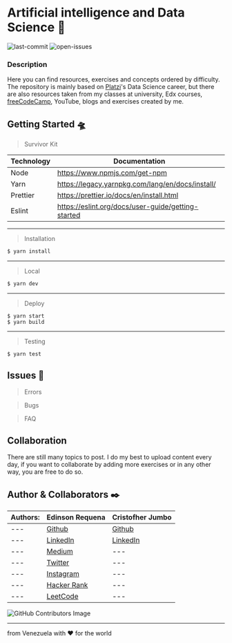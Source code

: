 # Artificial intelligence and Data Science  🚀

<!-- Status here and Version from https://shields.io/ -->
![last-commit](https://img.shields.io/github/last-commit/EdinsonRequena/articicial-inteligence-and-data-science)
![open-issues](https://img.shields.io/github/issues-raw/EdinsonRequena/articicial-inteligence-and-data-science)


### Description
Here you can find resources, exercises and concepts ordered by difficulty. The repository is mainly based on [Platzi](https://platzi.com/)'s Data Science career, but there are also resources taken from my classes at university, Edx courses, [freeCodeCamp](https://www.freecodecamp.org/), YouTube, blogs and exercises created by me.
## Getting Started 🛸
<!-- The following is an example, I need more information to fill this section -->
> Survivor Kit

| Technology | Documentation                                      |
| ---------- | -------------------------------------------------- |
| Node       | https://www.npmjs.com/get-npm                      |
| Yarn       | https://legacy.yarnpkg.com/lang/en/docs/install/   |
| Prettier   | https://prettier.io/docs/en/install.html           |
| Eslint     | https://eslint.org/docs/user-guide/getting-started |

---

> Installation

```sh
$ yarn install
```

---

> Local

```sh
$ yarn dev
```

---

> Deploy

```
$ yarn start
$ yarn build
```

---

> Testing

```sh
$ yarn test
```
## Issues 🐙
> Errors

> Bugs

> FAQ
## Collaboration
<!-- How people can collaborate, tell me more and I can help you -->
There are still many topics to post. I do my best to upload content every day, if you want to collaborate by adding more exercises or in any other way, you are free to do so.

## Author & Collaborators ✒️

| Authors: | **Edinson Requena** | **Cristofher Jumbo** |
| --- | --- | --- |
| --- | [Github](https://github.com/EdinsonRequena) | [Github](https://github.com/Tonnraus) |
| --- | [LinkedIn](https://www.linkedin.com/in/edinson-requena-9496a2178) | [LinkedIn](https://www.linkedin.com/in/cristofher-jumbo-jimenez/) |
| --- | [Medium](https://medium.com/@edinsonrequena) | --- |
| --- | [Twitter](https://twitter.com/requenaea) | --- |
| --- | [Instagram](https://instagram.com/edinsonrequena) | --- |
| --- | [Hacker Rank](https://www.hackerrank.com/) | --- |
| --- | [LeetCode](https://leetcode.com/edinsonrequena) | --- |

![GitHub Contributors Image](https://contrib.rocks/image?repo=EdinsonRequena/articicial-inteligence-and-data-science)


---
from Venezuela with ❤️ for the world